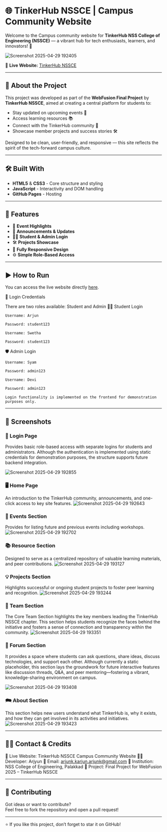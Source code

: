 # 🌐 TinkerHub NSSCE | Campus Community Website

Welcome to the Campus community website for **TinkerHub NSS College of Engineering (NSSCE)** — a vibrant hub for tech enthusiasts, learners, and innovators! 🚀

![Screenshot 2025-04-29 192405](https://github.com/user-attachments/assets/400ea534-8d52-45f4-b4c0-a9fb48f3f1df)
<!-- Optional: Replace with an actual banner image if available -->

🔗 **Live Website:** [TinkerHub NSSCE](https://arjyun.github.io/TinkerHub-NSSCE/)

---

## 📌 About the Project

This project was developed as part of the **WebFusion Final Project** by **TinkerHub NSSCE**, aimed at creating a central platform for students to:

- Stay updated on upcoming events 📅
- Access learning resources 📚
- Connect with the TinkerHub community 🤝
- Showcase member projects and success stories 🛠️

Designed to be clean, user-friendly, and responsive — this site reflects the spirit of the tech-forward campus culture.

---

## 🛠️ Built With

- **HTML5** & **CSS3** - Core structure and styling
- **JavaScript** - Interactivity and DOM handling
- **GitHub Pages** - Hosting

---

## 📂 Features

- 📅 **Event Highlights**
- 📣 **Announcements & Updates**
- 👨‍💻 **Student & Admin Login**
- 🛠️ **Projects Showcase**
- 📱 **Fully Responsive Design**
- ⚙️ **Simple Role-Based Access**

---

## ▶️ How to Run

You can access the live website directly [here](https://arjyun.github.io/TinkerHub-NSSCE/).

🔐 Login Credentials

There are two roles available: Student and Admin
👨‍🎓 Student Login

    Username: Arjun

    Password: student123

    Username: Swetha

    Password: student123

🛡️ Admin Login

    Username: Syam

    Password: admin123

    Username: Devi

    Password: admin123

    Login functionality is implemented on the frontend for demonstration purposes only.


---

## 📸 Screenshots

### 🔐 Login Page
Provides basic role-based access with separate logins for students and administrators. Although the authentication is implemented using static credentials for demonstration purposes, the structure supports future backend integration.

![Screenshot 2025-04-29 192855](https://github.com/user-attachments/assets/914fb21f-70ee-45d0-8550-c31e17bc06e0)

### 🖥️ Home Page
An introduction to the TinkerHub community, announcements, and one-click access to key site features.
![Screenshot 2025-04-29 192643](https://github.com/user-attachments/assets/ad095c60-7196-4a0e-a63b-e63442568bb8)

### 📅 Events Section
Provides for listing future and previous events including workshops.
![Screenshot 2025-04-29 192702](https://github.com/user-attachments/assets/2c68a772-6bd2-4603-a4b7-f1900623e725)

### 📚 Resource Section
Designed to serve as a centralized repository of valuable learning materials, and peer contributions.
![Screenshot 2025-04-29 193127](https://github.com/user-attachments/assets/1da889bc-b32f-4606-886e-4fb4390bf962)

### 💡 Projects Section
Highlights successful or ongoing student projects to foster peer learning and recognition.
![Screenshot 2025-04-29 193244](https://github.com/user-attachments/assets/b23bb443-8c37-4726-88a6-ff0ec3fd8e89)

### 🧠 Team Section
 The Core Team Section highlights the key members leading the TinkerHub NSSCE chapter. This section helps students recognize the faces behind the initiative and fosters a sense of connection and transparency within the community.
![Screenshot 2025-04-29 193351](https://github.com/user-attachments/assets/e8770251-8f11-40b1-b494-26d57599ad1d)

### 📝 Forum Section
It provides a space where students can ask questions, share ideas, discuss technologies, and support each other. Although currently a static placeholder, this section lays the groundwork for future interactive features like discussion threads, Q&A, and peer mentoring—fostering a vibrant, knowledge-sharing environment on campus.

![Screenshot 2025-04-29 193408](https://github.com/user-attachments/assets/918a217a-26a0-46a6-9855-ed7938dc4e04)

### 🗪 About Section
This section helps new users understand what TinkerHub is, why it exists, and how they can get involved in its activities and initiatives.
![Screenshot 2025-04-29 193423](https://github.com/user-attachments/assets/e76561b1-a77c-4db7-9157-3d11635b2ad5)


---

## 👨‍💻 Contact & Credits

🔗 Live Website: TinkerHub NSSCE Campus Community Website
👨‍💻 Developer: Arjyun
📧 Email: arjunk.karjun.arjunk@gmail.com
🏫 Institution: NSS College of Engineering, Palakkad
🚀 Project: Final Project for WebFusion 2025 – TinkerHub NSSCE

---

## 📢 Contributing

Got ideas or want to contribute?  
Feel free to fork the repository and open a pull request!

---

⭐ If you like this project, don’t forget to star it on GitHub!
